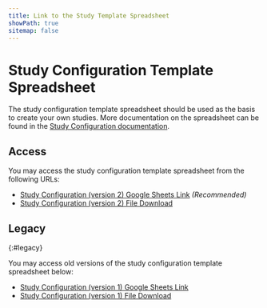```yaml
---
title: Link to the Study Template Spreadsheet
showPath: true
sitemap: false
---
```


# Study Configuration Template Spreadsheet

The study configuration template spreadsheet should be used as the basis
to create your own studies. More documentation on the spreadsheet can be
found in the [Study Configuration documentation](/StudyConfiguration).

## Access

You may access the study configuration template spreadsheet from the
following URLs:

- [Study Configuration (version 2) Google Sheets Link](https://docs.google.com/spreadsheets/d/1x2580r1ynbLQmzhc1SkIR1TxmIj74f_mZxat_A36sKY)
  _\(Recommended\)_
- [Study Configuration (version 2) File Download](/StudyTemplate-V2.xlsx)

## Legacy
{:#legacy}

You may access old versions of the study configuration template
spreadsheet below:

- [Study Configuration (version 1) Google Sheets Link](https://docs.google.com/spreadsheets/d/19WQxzPeap1p3bZ1VlGyjM6YN-j1jKqo-sPxv5Dl0q1Q)
- [Study Configuration (version 1) File Download](/StudyTemplate-V1.xlsx)
